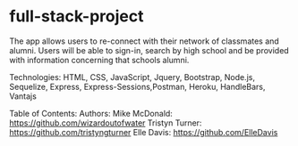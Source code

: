 # full-stack-project

The app allows users to re-connect with their network of classmates and alumni. Users will be able to sign-in, search by high school and be provided with information concerning that schools alumni. 

Technologies:
HTML, CSS, JavaScript, Jquery, Bootstrap, Node.js, Sequelize, Express, Express-Sessions,Postman, Heroku, HandleBars, Vantajs


Table of Contents:
Authors: Mike McDonald: https://github.com/wizardoutofwater 
Tristyn Turner: https://github.com/tristyngturner 
Elle Davis: https://github.com/ElleDavis
